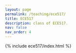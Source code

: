 ```yaml
---
layout: page
permalink: /teaching/ece517/
title: ECE517
description: class of ECE517.
nav: false
nav_order: 4
---
```


{% include ece517/index.html %}